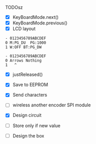 TODOsz

- [X] KeyBoardMode.next()
- [X] KeyBoardMode.previous()
- [X] LCD layout

```
- 0123456789ABCDEF
0 M:PG_DU  PG:1000  
1 W:OFF BT:PG_DW 

- 0123456789ABCDEF
0 Arrows Nothing
1   ^         

```
- [X] justReleased()
- [X] Save to EEPROM
- [X] Send characters
- [ ] wireless
        another encoder
        SPI module

- [X] Design circuit
- [ ] Store only if new value
- [ ] Design the box
